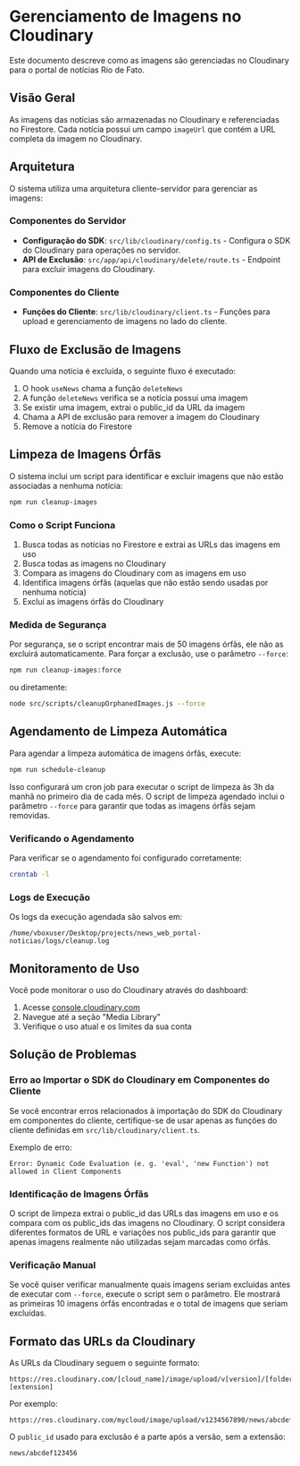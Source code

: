 # Gerenciamento de Imagens no Cloudinary

Este documento descreve como as imagens são gerenciadas no Cloudinary para o portal de notícias Rio de Fato.

## Visão Geral

As imagens das notícias são armazenadas no Cloudinary e referenciadas no Firestore. Cada notícia possui um campo `imageUrl` que contém a URL completa da imagem no Cloudinary.

## Arquitetura

O sistema utiliza uma arquitetura cliente-servidor para gerenciar as imagens:

### Componentes do Servidor

- **Configuração do SDK**: `src/lib/cloudinary/config.ts` - Configura o SDK do Cloudinary para operações no servidor.
- **API de Exclusão**: `src/app/api/cloudinary/delete/route.ts` - Endpoint para excluir imagens do Cloudinary.

### Componentes do Cliente

- **Funções do Cliente**: `src/lib/cloudinary/client.ts` - Funções para upload e gerenciamento de imagens no lado do cliente.

## Fluxo de Exclusão de Imagens

Quando uma notícia é excluída, o seguinte fluxo é executado:

1. O hook `useNews` chama a função `deleteNews`
2. A função `deleteNews` verifica se a notícia possui uma imagem
3. Se existir uma imagem, extrai o public_id da URL da imagem
4. Chama a API de exclusão para remover a imagem do Cloudinary
5. Remove a notícia do Firestore

## Limpeza de Imagens Órfãs

O sistema inclui um script para identificar e excluir imagens que não estão associadas a nenhuma notícia:

```bash
npm run cleanup-images
```

### Como o Script Funciona

1. Busca todas as notícias no Firestore e extrai as URLs das imagens em uso
2. Busca todas as imagens no Cloudinary
3. Compara as imagens do Cloudinary com as imagens em uso
4. Identifica imagens órfãs (aquelas que não estão sendo usadas por nenhuma notícia)
5. Exclui as imagens órfãs do Cloudinary

### Medida de Segurança

Por segurança, se o script encontrar mais de 50 imagens órfãs, ele não as excluirá automaticamente. Para forçar a exclusão, use o parâmetro `--force`:

```bash
npm run cleanup-images:force
```

ou diretamente:

```bash
node src/scripts/cleanupOrphanedImages.js --force
```

## Agendamento de Limpeza Automática

Para agendar a limpeza automática de imagens órfãs, execute:

```bash
npm run schedule-cleanup
```

Isso configurará um cron job para executar o script de limpeza às 3h da manhã no primeiro dia de cada mês. O script de limpeza agendado inclui o parâmetro `--force` para garantir que todas as imagens órfãs sejam removidas.

### Verificando o Agendamento

Para verificar se o agendamento foi configurado corretamente:

```bash
crontab -l
```

### Logs de Execução

Os logs da execução agendada são salvos em:

```
/home/vboxuser/Desktop/projects/news_web_portal-noticias/logs/cleanup.log
```

## Monitoramento de Uso

Você pode monitorar o uso do Cloudinary através do dashboard:

1. Acesse [console.cloudinary.com](https://console.cloudinary.com/)
2. Navegue até a seção "Media Library"
3. Verifique o uso atual e os limites da sua conta

## Solução de Problemas

### Erro ao Importar o SDK do Cloudinary em Componentes do Cliente

Se você encontrar erros relacionados à importação do SDK do Cloudinary em componentes do cliente, certifique-se de usar apenas as funções do cliente definidas em `src/lib/cloudinary/client.ts`.

Exemplo de erro:

```
Error: Dynamic Code Evaluation (e. g. 'eval', 'new Function') not allowed in Client Components
```

### Identificação de Imagens Órfãs

O script de limpeza extrai o public_id das URLs das imagens em uso e os compara com os public_ids das imagens no Cloudinary. O script considera diferentes formatos de URL e variações nos public_ids para garantir que apenas imagens realmente não utilizadas sejam marcadas como órfãs.

### Verificação Manual

Se você quiser verificar manualmente quais imagens seriam excluídas antes de executar com `--force`, execute o script sem o parâmetro. Ele mostrará as primeiras 10 imagens órfãs encontradas e o total de imagens que seriam excluídas.

## Formato das URLs da Cloudinary

As URLs da Cloudinary seguem o seguinte formato:

```
https://res.cloudinary.com/[cloud_name]/image/upload/v[version]/[folder]/[filename].[extension]
```

Por exemplo:

```
https://res.cloudinary.com/mycloud/image/upload/v1234567890/news/abcdef123456.jpg
```

O `public_id` usado para exclusão é a parte após a versão, sem a extensão:

```
news/abcdef123456
```

